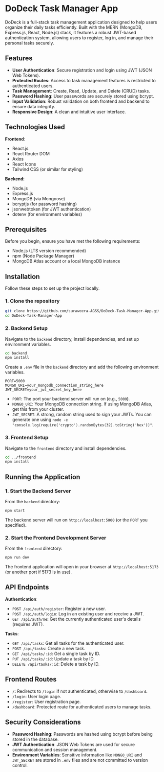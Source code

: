 # DoDeck Task Manager App

DoDeck is a full-stack task management application designed to help users organize their daily tasks efficiently. Built with the MERN (MongoDB, Express.js, React, Node.js) stack, it features a robust JWT-based authentication system, allowing users to register, log in, and manage their personal tasks securely.

## Features

-   **User Authentication**: Secure registration and login using JWT (JSON Web Tokens).
-   **Protected Routes**: Access to task management features is restricted to authenticated users.
-   **Task Management**: Create, Read, Update, and Delete (CRUD) tasks.
-   **Password Hashing**: User passwords are securely stored using bcrypt.
-   **Input Validation**: Robust validation on both frontend and backend to ensure data integrity.
-   **Responsive Design**: A clean and intuitive user interface.

## Technologies Used

**Frontend**:
-   React.js
-   React Router DOM
-   Axios
-   React Icons
-   Tailwind CSS (or similar for styling)

**Backend**:
-   Node.js
-   Express.js
-   MongoDB (via Mongoose)
-   bcryptjs (for password hashing)
-   jsonwebtoken (for JWT authentication)
-   dotenv (for environment variables)

## Prerequisites

Before you begin, ensure you have met the following requirements:
-   Node.js (LTS version recommended)
-   npm (Node Package Manager)
-   MongoDB Atlas account or a local MongoDB instance

## Installation

Follow these steps to set up the project locally.

### 1. Clone the repository

```bash
git clone https://github.com/suraweera-AGSS/DoDeck-Task-Manager-App.git
cd DoDeck-Task-Manager-App
```

### 2. Backend Setup

Navigate to the `backend` directory, install dependencies, and set up environment variables.

```bash
cd backend
npm install
```

Create a `.env` file in the `backend` directory and add the following environment variables.

```
PORT=5000
MONGO_URI=your_mongodb_connection_string_here
JWT_SECRET=your_jwt_secret_key_here
```

-   `PORT`: The port your backend server will run on (e.g., `5000`).
-   `MONGO_URI`: Your MongoDB connection string. If using MongoDB Atlas, get this from your cluster.
-   `JWT_SECRET`: A strong, random string used to sign your JWTs. You can generate one using `node -e "console.log(require('crypto').randomBytes(32).toString('hex'))"`.

### 3. Frontend Setup

Navigate to the `frontend` directory and install dependencies.

```bash
cd ../frontend
npm install
```

## Running the Application

### 1. Start the Backend Server

From the `backend` directory:

```bash
npm start
```

The backend server will run on `http://localhost:5000` (or the `PORT` you specified).

### 2. Start the Frontend Development Server

From the `frontend` directory:

```bash
npm run dev
```

The frontend application will open in your browser at `http://localhost:5173` (or another port if 5173 is in use).

## API Endpoints

**Authentication**:
-   `POST /api/auth/register`: Register a new user.
-   `POST /api/auth/login`: Log in an existing user and receive a JWT.
-   `GET /api/auth/me`: Get the currently authenticated user's details (requires JWT).

**Tasks**:
-   `GET /api/tasks`: Get all tasks for the authenticated user.
-   `POST /api/tasks`: Create a new task.
-   `GET /api/tasks/:id`: Get a single task by ID.
-   `PUT /api/tasks/:id`: Update a task by ID.
-   `DELETE /api/tasks/:id`: Delete a task by ID.

## Frontend Routes

-   `/`: Redirects to `/login` if not authenticated, otherwise to `/dashboard`.
-   `/login`: User login page.
-   `/register`: User registration page.
-   `/dashboard`: Protected route for authenticated users to manage tasks.

## Security Considerations

-   **Password Hashing**: Passwords are hashed using bcrypt before being stored in the database.
-   **JWT Authentication**: JSON Web Tokens are used for secure communication and session management.
-   **Environment Variables**: Sensitive information like `MONGO_URI` and `JWT_SECRET` are stored in `.env` files and are not committed to version control.

